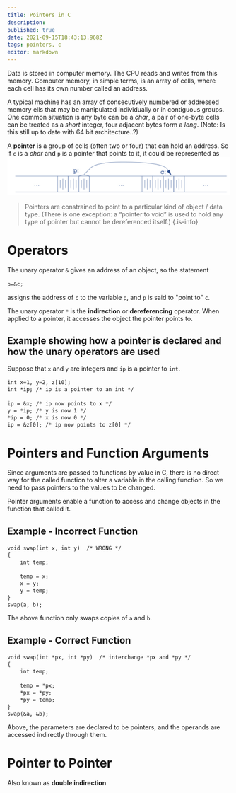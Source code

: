 ```yaml
---
title: Pointers in C
description: 
published: true
date: 2021-09-15T18:43:13.968Z
tags: pointers, c
editor: markdown
---
```


Data is stored in computer memory. The CPU reads and writes from this memory. Computer memory, in simple terms, is an array of cells, where each cell has its own number called an address. 

A typical machine has an array of consecutively numbered or addressed memory ells that may be manipulated individually or in contiguous groups. One common situation is any byte can be a *char*, a pair of one-byte cells can be treated as a *short* integer, four adjacent bytes form a *long*. (Note: Is this still up to date with 64 bit architecture..?)

A **pointer** is a group of cells (often two or four) that can hold an address. So if `c` is a *char* and `p` is a pointer that points to it, it could be represented as![pointer.png](/pointer.png)

> Pointers are constrained to point to a particular kind of object / data type. (There is one exception: a “pointer to void” is used to hold any type of pointer but cannot be dereferenced itself.)
{.is-info}

# Operators
The unary operator `&` gives an address of an object, so the statement

`p=&c;` 

assigns the address of `c` to the variable `p`, and `p` is said to "point to" `c`.

The unary operator `*` is the **indirection** or **dereferencing** operator. When applied to a pointer, it accesses the object the pointer points to. 



## Example showing how a pointer is declared and how the unary operators are used
Suppose that `x` and `y` are integers and `ip` is a pointer to `int`.
```
int x=1, y=2, z[10];
int *ip; /* ip is a pointer to an int */

ip = &x; /* ip now points to x */
y = *ip; /* y is now 1 */
*ip = 0; /* x is now 0 */
ip = &z[0]; /* ip now points to z[0] */
```

# Pointers and Function Arguments
Since arguments are passed to functions by value in C, there is no direct way for the called function to alter a variable in the calling function. So we need to pass pointers to the values to be changed.

Pointer arguments enable a function to access and change objects in the function that called it.
## Example - Incorrect Function
```
void swap(int x, int y)  /* WRONG */
{
    int temp;

    temp = x;
    x = y;
    y = temp;
}
swap(a, b);
```
The above function only swaps copies of `a` and `b`.

## Example - Correct Function
```
void swap(int *px, int *py)  /* interchange *px and *py */
{
    int temp;

    temp = *px;
    *px = *py;
    *py = temp;
}
swap(&a, &b);
```
Above, the parameters are declared to be pointers, and the operands are accessed indirectly through them. 

# Pointer to Pointer 
Also known as **double indirection**